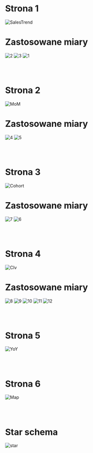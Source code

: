 # Strona 1
 ![SalesTrend](https://github.com/user-attachments/assets/9a33fc10-ed15-4ea5-9562-42377f76e53a)
                                                                                  
# Zastosowane miary
![2](https://github.com/user-attachments/assets/f27efbcc-898d-45fe-b550-16ec73766a09) ![3](https://github.com/user-attachments/assets/3729a061-4074-4e7c-afea-9ee723ddc424) 
![1](https://github.com/user-attachments/assets/7ef5ef5b-8e65-4a06-b57c-5a3d854a8990) 

<br>
<br>

# Strona 2
![MoM](https://github.com/user-attachments/assets/6ff577f0-5234-41d1-9d37-86c42d9a7d29)

# Zastosowane miary
![4](https://github.com/user-attachments/assets/8a7f7c56-5281-4c19-96ec-8b96aad4ae3d)
![5](https://github.com/user-attachments/assets/f37af2a3-07f2-4ddc-98e3-b1ad468a5cd0)

<br>
<br>

# Strona 3
![Cohort](https://github.com/user-attachments/assets/258e7e6f-d1f2-4a10-90c7-8b7741f90584)
                                                                                  
# Zastosowane miary
![7](https://github.com/user-attachments/assets/2033a135-47af-4001-844a-b9f29bf290b6)
![6](https://github.com/user-attachments/assets/f2142869-11e3-4d88-89ad-740e9f27e550)

<br>
<br>

# Strona 4
![Clv](https://github.com/user-attachments/assets/27f16dd1-d293-4f9a-8355-5c79c9005e05)

# Zastosowane miary
![8](https://github.com/user-attachments/assets/5dbcc6bb-8c0e-4b9b-84aa-9a7cf7b9ce0e)
![9](https://github.com/user-attachments/assets/8fcb290b-3991-4b47-98ab-7abf97546366)
![10](https://github.com/user-attachments/assets/355e5ddd-e8a0-437a-b0e6-dddef269f2d3)
![11](https://github.com/user-attachments/assets/5dfa81fd-27af-489a-aea7-1830b8454903)
![12](https://github.com/user-attachments/assets/b6701c18-c0bd-426e-a428-e742df56d730)

<br>
<br>

# Strona 5
![YoY](https://github.com/user-attachments/assets/5e9460ce-671b-4d1a-829c-f45d3d58da34)

<br>
<br>

# Strona 6
![Map](https://github.com/user-attachments/assets/0c2ca587-6373-4739-88d6-2bd9f6cb993d)

<br>
<br>

 # Star schema    
 
![star](https://github.com/user-attachments/assets/cf7df742-a032-4b90-aa04-cd6dde9ffdda)

